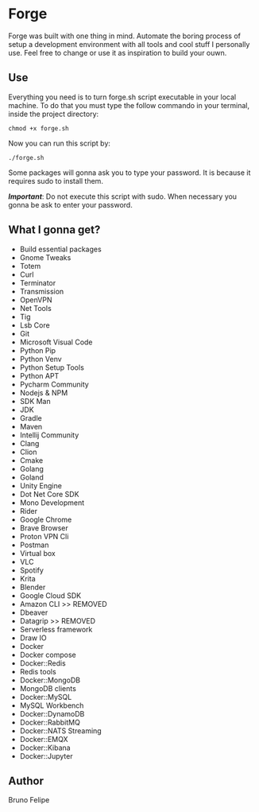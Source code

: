# Forge

Forge was built with one thing in mind. Automate the boring process of setup a development environment with all tools and cool stuff I personally use.
Feel free to change or use it as inspiration to build your ouwn.

## Use

Everything you need is to turn forge.sh script executable in your local machine.
To do that you must type the follow commando in your terminal, inside the project directory:

    chmod +x forge.sh

Now you can run this script by:

    ./forge.sh

Some packages will gonna ask you to type your password. It is because it requires sudo to install them.

***Important***: Do not execute this script with sudo. When necessary you gonna be ask to enter your password.

## What I gonna get?

- Build essential packages
- Gnome Tweaks
- Totem
- Curl
- Terminator
- Transmission
- OpenVPN
- Net Tools
- Tig
- Lsb Core
- Git
- Microsoft Visual Code
- Python Pip
- Python Venv
- Python Setup Tools
- Python APT
- Pycharm Community
- Nodejs & NPM
- SDK Man
- JDK
- Gradle
- Maven
- Intellij Community
- Clang
- Clion
- Cmake
- Golang
- Goland
- Unity Engine
- Dot Net Core SDK
- Mono Development
- Rider
- Google Chrome
- Brave Browser
- Proton VPN Cli
- Postman
- Virtual box
- VLC
- Spotify
- Krita
- Blender
- Google Cloud SDK
- Amazon CLI >> REMOVED
- Dbeaver
- Datagrip >> REMOVED
- Serverless framework
- Draw IO
- Docker
- Docker compose
- Docker::Redis
- Redis tools
- Docker::MongoDB
- MongoDB clients
- Docker::MySQL
- MySQL Workbench
- Docker::DynamoDB
- Docker::RabbitMQ
- Docker::NATS Streaming
- Docker::EMQX
- Docker::Kibana
- Docker::Jupyter

## Author

Bruno Felipe
